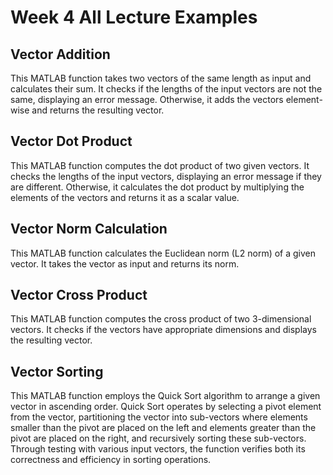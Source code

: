 # Week 4 All Lecture Examples

## Vector Addition
This MATLAB function takes two vectors of the same length as input and calculates their sum. It checks if the lengths of the input vectors are not the same, displaying an error message. Otherwise, it adds the vectors element-wise and returns the resulting vector.

## Vector Dot Product
This MATLAB function computes the dot product of two given vectors. It checks the lengths of the input vectors, displaying an error message if they are different. Otherwise, it calculates the dot product by multiplying the elements of the vectors and returns it as a scalar value.

## Vector Norm Calculation
This MATLAB function calculates the Euclidean norm (L2 norm) of a given vector. It takes the vector as input and returns its norm.

## Vector Cross Product
This MATLAB function computes the cross product of two 3-dimensional vectors. It checks if the vectors have appropriate dimensions and displays the resulting vector.

## Vector Sorting
This MATLAB function employs the Quick Sort algorithm to arrange a given vector in ascending order. Quick Sort operates by selecting a pivot element from the vector, partitioning the vector into sub-vectors where elements smaller than the pivot are placed on the left and elements greater than the pivot are placed on the right, and recursively sorting these sub-vectors. Through testing with various input vectors, the function verifies both its correctness and efficiency in sorting operations.